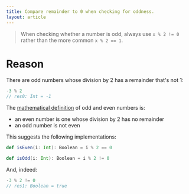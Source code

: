 ```yaml
---
title: Compare remainder to 0 when checking for oddness.
layout: article
---
```


> When checking whether a number is odd, always use `x % 2 != 0` rather than the more common `x % 2 == 1`.

# Reason

There are odd numbers whose division by 2 has a remainder that's not 1:

```scala
-3 % 2
// res0: Int = -1
```

The [mathematical definition](https://en.wikipedia.org/wiki/Parity_(mathematics)) of odd and even numbers is:
* an even number is one whose division by 2 has no remainder
* an odd number is not even

This suggests the following implementations:

```scala
def isEven(i: Int): Boolean = i % 2 == 0

def isOdd(i: Int): Boolean = i % 2 != 0
```

And, indeed:

```scala
-3 % 2 != 0
// res1: Boolean = true
```
